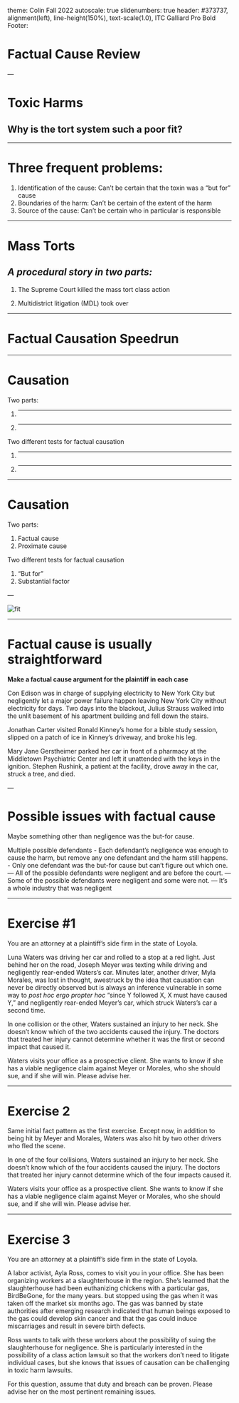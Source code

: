 theme: Colin Fall 2022
autoscale: true
slidenumbers: true
header: #373737, alignment(left), line-height(150%), text-scale(1.0), ITC Galliard Pro Bold
Footer:

# Factual Cause Review

—

# Toxic Harms
## Why is the tort system such a poor fit?

---

# Three frequent problems:

1. Identification of the cause: Can’t be certain that the toxin was a “but for” cause
2. Boundaries of the harm: Can’t be certain of the extent of the harm
3. Source of the cause: Can’t be certain who in particular is responsible

---

# Mass Torts
## _A procedural story in two parts:_

1. The Supreme Court killed the mass tort class action

2. Multidistrict litigation (MDL) took over

---

# Factual Causation Speedrun

---

# Causation

Two parts:
1. _____________
2. _____________

Two different tests for factual causation
1. _____________
2. _____________

---

# Causation

Two parts:
1. Factual cause
2. Proximate cause

Two different tests for factual causation
1. “But for”
2. Substantial factor

—

![fit](images/same_pic.jpeg)


---
# Factual cause is usually straightforward

**Make a factual cause argument for the plaintiff in each case**

Con Edison was in charge of supplying electricity to New York City but negligently let a major power failure happen leaving New York City without electricity for days. Two days into the blackout, Julius Strauss walked into the unlit basement of his apartment building and fell down the stairs.

Jonathan Carter visited Ronald Kinney’s home for a bible study session, slipped on a patch of ice in Kinney’s driveway, and broke his leg.

Mary Jane Gerstheimer parked her car in front of a pharmacy at the Middletown Psychiatric Center and left it unattended with the keys in the ignition. Stephen Rushink, a patient at the facility, drove away in the car, struck a tree, and died.

—
# Possible issues with factual cause

Maybe something other than negligence was the but-for cause.

Multiple possible defendants
\- Each defendant’s negligence was enough to cause the harm, but remove any one defendant and the harm still happens.
\- Only one defendant was the but-for cause but can’t figure out which one.
— All of the possible defendants were negligent and are before the court.
— Some of the possible defendants were negligent and some were not.
— It’s a whole industry that was negligent

---

# Exercise #1

You are an attorney at a plaintiff’s side firm in the state of Loyola.

Luna Waters was driving her car and rolled to a stop at a red light. Just behind her on the road, Joseph Meyer was texting while driving and negligently rear-ended Waters’s car. Minutes later, another driver, Myla Morales, was lost in thought, awestruck by the idea that causation can never be directly observed but is always an inference vulnerable in some way to _post hoc ergo propter hoc_ “since Y followed X, X must have caused Y,” and negligently rear-ended Meyer’s car, which struck Waters’s car a second time.

In one collision or the other, Waters sustained an injury to her neck. She doesn’t know which of the two accidents caused the injury. The doctors that treated her injury cannot determine whether it was the first or second impact that caused it. 

Waters visits your office as a prospective client. She wants to know if she has a viable negligence claim against Meyer or Morales, who she should sue, and if she will win. Please advise her.

---

# Exercise 2

Same initial fact pattern as the first exercise. Except now, in addition to being hit by Meyer and Morales, Waters was also hit by two other drivers who fled the scene.

In one of the four collisions, Waters sustained an injury to her neck. She doesn’t know which of the four accidents caused the injury. The doctors that treated her injury cannot determine which of the four impacts caused it. 

Waters visits your office as a prospective client. She wants to know if she has a viable negligence claim against Meyer or Morales, who she should sue, and if she will win. Please advise her.

---

# Exercise 3

You are an attorney at a plaintiff’s side firm in the state of Loyola.

A labor activist, Ayla Ross, comes to visit you in your office. She has been organizing workers at a slaughterhouse in the region. She’s learned that the slaughterhouse had been euthanizing chickens with a particular gas, BirdBeGone, for the many years. but stopped using the gas when it was taken off the market six months ago. The gas was banned by state authorities after emerging research indicated that human beings exposed to the gas could develop skin cancer and that the gas could induce miscarriages and result in severe birth defects.

Ross wants to talk with these workers about the possibility of suing the slaughterhouse for negligence. She is particularly interested in the possibility of a class action lawsuit so that the workers don’t need to litigate individual cases, but she knows that issues of causation can be challenging in toxic harm lawsuits.

For this question, assume that duty and breach can be proven. Please advise her on the most pertinent remaining issues.
